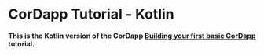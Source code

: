 # CorDapp Tutorial - Kotlin

**This is the Kotlin version of the CorDapp [Building your first basic CorDapp](https://docs.r3.com/en/tutorials/corda/4.8/os/build-basic-cordapp/basic-cordapp-intro.html) tutorial.**
